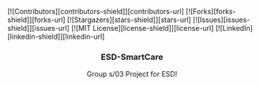 [![Contributors][contributors-shield]][contributors-url]
[![Forks][forks-shield]][forks-url]
[![Stargazers][stars-shield]][stars-url]
[![Issues][issues-shield]][issues-url]
[![MIT License][license-shield]][license-url]
[![LinkedIn][linkedin-shield]][linkedin-url]

  <h3 align="center">ESD-SmartCare</h3>

  <p align="center">
    Group s/03 Project for ESD!
  </p>
</p>
